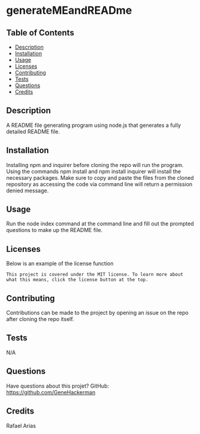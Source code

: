 # generateMEandREADme
  
  

  ## Table of Contents
  * [Description](#description)
  * [Installation](#installation)
  * [Usage](#usage)
  * [Licenses](#licenses)
  * [Contributing](#contributing)
  * [Tests](#tests)
  * [Questions](#questions)
  * [Credits](#credits)
  
  ## Description
  A README file generating program using node.js that generates a fully detailed README file. 

  ## Installation
  Installing npm and inquirer before cloning the repo will run the program. Using the commands npm install and npm install inquirer will install the necessary packages. Make sure to copy and paste the files from the cloned repository as accessing the code via command line will return a permission denied message.

  ## Usage
  Run the node index command at the command line and fill out the prompted questions to make up the README file.

  ## Licenses
  Below is an example of the license function
  
    This project is covered under the MIT license. To learn more about what this means, click the license button at the top.

  ## Contributing
  Contributions can be made to the project by opening an issue on the repo after cloning the repo itself.

  ## Tests
  N/A

  ## Questions
  Have questions about this projet?
  GitHub: https://github.com/GeneHackerman

  ## Credits
  Rafael Arias
  
  
